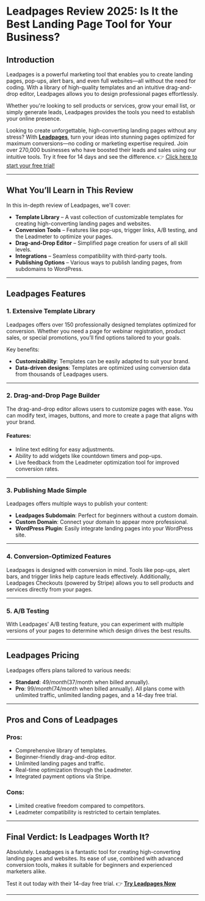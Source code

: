 # Leadpages Review 2025: Is It the Best Landing Page Tool for Your Business?

## Introduction

Leadpages is a powerful marketing tool that enables you to create landing pages, pop-ups, alert bars, and even full websites—all without the need for coding. With a library of high-quality templates and an intuitive drag-and-drop editor, Leadpages allows you to design professional pages effortlessly.

Whether you're looking to sell products or services, grow your email list, or simply generate leads, Leadpages provides the tools you need to establish your online presence.

Looking to create unforgettable, high-converting landing pages without any stress? With **[Leadpages](https://bit.ly/LEadPages)**, turn your ideas into stunning pages optimized for maximum conversions—no coding or marketing expertise required. Join over 270,000 businesses who have boosted their leads and sales using our intuitive tools. Try it free for 14 days and see the difference. 👉 [Click here to start your free trial!](https://bit.ly/LEadPages)

---

## What You’ll Learn in This Review

In this in-depth review of Leadpages, we'll cover:

- **Template Library** – A vast collection of customizable templates for creating high-converting landing pages and websites.
- **Conversion Tools** – Features like pop-ups, trigger links, A/B testing, and the Leadmeter to optimize your pages.
- **Drag-and-Drop Editor** – Simplified page creation for users of all skill levels.
- **Integrations** – Seamless compatibility with third-party tools.
- **Publishing Options** – Various ways to publish landing pages, from subdomains to WordPress.

---

## Leadpages Features

### 1. Extensive Template Library
Leadpages offers over 150 professionally designed templates optimized for conversion. Whether you need a page for webinar registration, product sales, or special promotions, you’ll find options tailored to your goals.

Key benefits:
- **Customizability**: Templates can be easily adapted to suit your brand.
- **Data-driven designs**: Templates are optimized using conversion data from thousands of Leadpages users.

---

### 2. Drag-and-Drop Page Builder
The drag-and-drop editor allows users to customize pages with ease. You can modify text, images, buttons, and more to create a page that aligns with your brand.

#### Features:
- Inline text editing for easy adjustments.
- Ability to add widgets like countdown timers and pop-ups.
- Live feedback from the Leadmeter optimization tool for improved conversion rates.

---

### 3. Publishing Made Simple
Leadpages offers multiple ways to publish your content:
- **Leadpages Subdomain**: Perfect for beginners without a custom domain.
- **Custom Domain**: Connect your domain to appear more professional.
- **WordPress Plugin**: Easily integrate landing pages into your WordPress site.

---

### 4. Conversion-Optimized Features
Leadpages is designed with conversion in mind. Tools like pop-ups, alert bars, and trigger links help capture leads effectively. Additionally, Leadpages Checkouts (powered by Stripe) allows you to sell products and services directly from your pages.

---

### 5. A/B Testing
With Leadpages’ A/B testing feature, you can experiment with multiple versions of your pages to determine which design drives the best results.

---

## Leadpages Pricing

Leadpages offers plans tailored to various needs:
- **Standard**: $49/month ($37/month when billed annually).
- **Pro**: $99/month ($74/month when billed annually).
All plans come with unlimited traffic, unlimited landing pages, and a 14-day free trial.

---

## Pros and Cons of Leadpages

### Pros:
- Comprehensive library of templates.
- Beginner-friendly drag-and-drop editor.
- Unlimited landing pages and traffic.
- Real-time optimization through the Leadmeter.
- Integrated payment options via Stripe.

### Cons:
- Limited creative freedom compared to competitors.
- Leadmeter compatibility is restricted to certain templates.

---

## Final Verdict: Is Leadpages Worth It?

Absolutely. Leadpages is a fantastic tool for creating high-converting landing pages and websites. Its ease of use, combined with advanced conversion tools, makes it suitable for beginners and experienced marketers alike. 

Test it out today with their 14-day free trial. 👉 **[Try Leadpages Now](https://bit.ly/LEadPages)**

---
